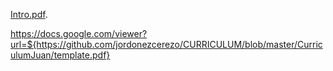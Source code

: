 [Intro.pdf](https://github.com/jordonezcerezo/CURRICULUM/blob/master/CurriculumJuan/template.pdf).


https://docs.google.com/viewer?url=${https://github.com/jordonezcerezo/CURRICULUM/blob/master/CurriculumJuan/template.pdf}